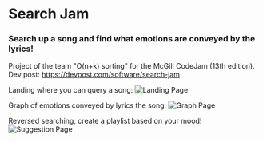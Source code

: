# Search Jam
### Search up a song and find what emotions are conveyed by the lyrics!
Project of the team "O(n+k) sorting" for the McGill CodeJam (13th edition). Dev post: https://devpost.com/software/search-jam

Landing where you can query a song:
![Landing Page](https://github.com/Luzivog/Search-Jam/blob/main/src/images/landing_page.png)

Graph of emotions conveyed by lyrics the song:
![Graph Page](https://github.com/Luzivog/Search-Jam/blob/main/src/images/graph_page.png)

Reversed searching, create a playlist based on your mood!
![Suggestion Page](https://github.com/Luzivog/Search-Jam/blob/main/src/images/data_page.png)
